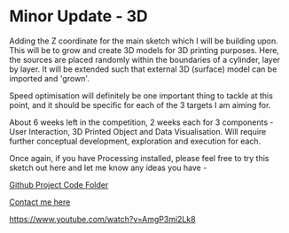 # Minor Update - 3D

Adding the Z coordinate for the main sketch which I will be building upon. This will be to grow and create 3D models for 3D printing purposes. Here, the sources are placed randomly within the boundaries of a cylinder, layer by layer. It will be extended such that external 3D (surface) model can be imported and 'grown'. 

Speed optimisation will definitely be one important thing to tackle at this point, and it should be specific for each of the 3 targets I am aiming for.

About 6 weeks left in the competition, 2 weeks each for 3 components - User Interaction, 3D Printed Object and Data Visualisation. Will require further conceptual development, exploration and execution for each.

Once again, if you have Processing installed, please feel free to try this sketch out here and let me know any ideas you have - 

[Github Project Code Folder](https://github.com/fungkwokpan/devart-template/tree/master/project_code "Github Project Code Folder")

[Contact me here](mailto:fungkwokpan@voidworks.co "Contact me here")

https://www.youtube.com/watch?v=AmgP3mi2Lk8